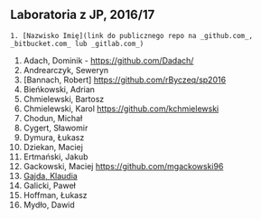 ## Laboratoria z JP, 2016/17

```
1. [Nazwisko Imię](link do publicznego repo na _github.com_, _bitbucket.com_ lub _gitlab.com_)
```

1. Adach, Dominik - https://github.com/Dadach/
1. Andrearczyk, Seweryn
1. [Bannach, Robert] https://github.com/rByczeq/sp2016
1. Bieńkowski, Adrian
1. Chmielewski, Bartosz
1. Chmielewski, Karol https://github.com/kchmielewski
1. Chodun, Michał
1. Cygert, Sławomir
1. Dymura, Łukasz
1. Dziekan, Maciej
1. Ertmański, Jakub
1. Gackowski, Maciej https://github.com/mgackowski96
1. [Gajda, Klaudia](https://github.com/klaudiaga/srod_prog)
1. Galicki, Paweł
1. Hoffman, Łukasz
1. Mydło, Dawid
